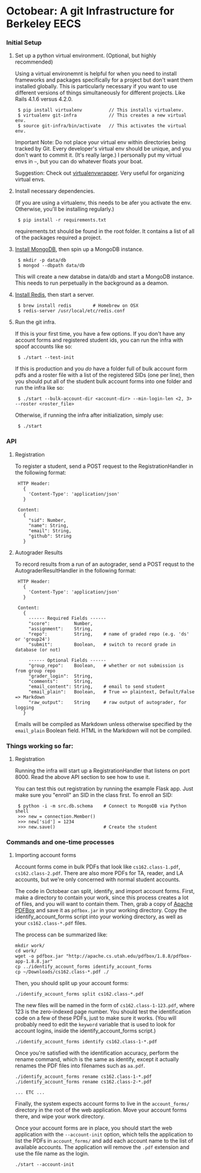 # Octobear: A git Infrastructure for Berkeley EECS

### Initial Setup

1. Set up a python virtual environment. (Optional, but highly recommended)

    Using a virtual environemnt is helpful for when you need to install
    frameworks and packages specifically for a project but don't want them
    installed globally. This is particularly necessary if you want
    to use different versions of things simultaneously for different
    projects.
    Like Rails 4.1.6 versus 4.2.0.

        $ pip install virtualenv          // This installs virtualenv.
        $ virtualenv git-infra            // This creates a new virtual env.
        $ source git-infra/bin/activate   // This activates the virtual env.

    Important Note: Do not place your virtual env within directories being
    tracked by Git. Every developer's virtual env should be unique, and
    you don't want to commit it. (It's really large.) I personally put my
    virtual envs in `~`, but you can do whatever floats your boat.

    Suggestion: Check out [virtualenvwrapper](https://virtualenvwrapper.readthedocs.org/en/latest/). Very 
    useful for organizing virtual envs.

2. Install necessary dependencies.

    (If you are using a virtualenv, this needs to be afer you activate the
    env. Otherwise, you'll be installing regularly.)

        $ pip install -r requirements.txt

    requirements.txt should be found in the root folder. It contains a list of
    all of the packages required a project.

3. [Install MongoDB](http://docs.mongodb.org/manual/installation/), then spin up a MongoDB instance.

        $ mkdir -p data/db
        $ mongod --dbpath data/db

    This will create a new databse in data/db and start a MongoDB instance. This
    needs to run perpetually in the background as a deamon.

4. [Install Redis](http://redis.io/download), then start a server.

        $ brew install redis        # Homebrew on OSX
        $ redis-server /usr/local/etc/redis.conf

5. Run the git infra.

    If this is your first time, you have a few options. If you don't have any
    account forms and registered student ids, you can run the infra with spoof accounts like so:

        $ ./start --test-init

    If this is production and you *do* have a folder full of bulk account form
    pdfs and a roster file with a list of the registered SIDs (one per line), then you should put all of the student bulk account forms into one
    folder and run the infra like so:

        $ ./start --bulk-account-dir <account-dir> --min-login-len <2, 3> --roster <roster_file>

    Otherwise, if running the infra after initialization, simply use:

        $ ./start


### API

1. Registration

    To register a student, send a POST request to the RegistrationHandler in
    the following format:

        HTTP Header: 
          { 
            'Content-Type': 'application/json' 
          }

        Content:
          {
            "sid": Number,
            "name": String,
            "email": String,
            "github": String
          }

2. Autograder Results

    To record results from a run of an autograder, send a POST requst to the
    AutograderResultHandler in the following format:

        HTTP Header: 
          { 
            'Content-Type': 'application/json' 
          }

        Content:
          {
            ------ Required Fields ------
            "score":         Number,
            "assignment":    String,
            "repo":          String,    # name of graded repo (e.g. 'ds' or 'group24')
            "submit":        Boolean,   # switch to record grade in database (or not)

            ------ Optional Fields ------
            "group_repo":    Boolean,   # whether or not submission is from group repo
            "grader_login":  String,
            "comments":      String,
            "email_content": String,    # email to send student
            "email_plain":   Boolean,   # True => plaintext, Default/False => Markdown
            "raw_output":    String     # raw output of autograder, for logging
          }

    Emails will be compiled as Markdown unless otherwise specified by the
    `email_plain` Boolean field. HTML in the Markdown will not be compiled.

### Things working so far:

1. Registration

    Running the infra will start up a RegistrationHandler that listens on port 8000. 
    Read the above API section to see how to use it.

    You can test this out registration by running the example Flask app. Just
    make sure you "enroll" an SID in the class first. To enroll an SID:

        $ python -i -m src.db.schema    # Connect to MongoDB via Python shell
        >>> new = connection.Member()
        >>> new['sid'] = 1234           
        >>> new.save()                  # Create the student

### Commands and one-time processes

1. Importing account forms

    Account forms come in bulk PDFs that look like `cs162.class-1.pdf`,
    `cs162.class-2.pdf`. There are also more PDFs for TA, reader, and LA accounts,
    but we're only concerned with normal student accounts.

    The code in Octobear can split, identify, and import account forms. First,
    make a directory to contain your work, since this process creates a lot of
    files, and you will want to contain them. Then, grab a copy of
    [Apache PDFBox](https://pdfbox.apache.org/download.cgi) and save it as
    `pdfbox.jar` in your working directory. Copy the identify_account_forms
    script into your working directory, as well as your `cs162.class-*.pdf` files.

    The process can be summarized like:

    ```
    mkdir work/
    cd work/
    wget -o pdfbox.jar "http://apache.cs.utah.edu/pdfbox/1.8.8/pdfbox-app-1.8.8.jar"
    cp ../identify_account_forms identify_account_forms
    cp ~/Downloads/cs162.class-*.pdf ./
    ```

    Then, you should split up your account forms:

    ```
    ./identify_account_forms split cs162.class-*.pdf
    ```

    The new files will be named in the form of `cs162.class-1-123.pdf`, where
    123 is the zero-indexed page number. You should test the identification code
    on a few of these PDFs, just to make sure it works. (You will probably need
    to edit the `keyword` variable that is used to look for account logins, inside
    the identify_account_forms script.)

    ```
    ./identify_account_forms identify cs162.class-1-*.pdf
    ```

    Once you're satisfied with the identification accuracy, perform the rename
    command, which is the same as identify, except it actually renames the PDF
    files into filenames such as `aa.pdf`.

    ```
    ./identify_account_forms rename cs162.class-1-*.pdf
    ./identify_account_forms rename cs162.class-2-*.pdf
    
    ... ETC ...
    ```

    Finally, the system expects account forms to live in the `account_forms/`
    directory in the root of the web application. Move your account forms there,
    and wipe your work directory.

    Once your account forms are in place, you should start the web application
    with the `--account-init` option, which tells the application to list the
    PDFs in `account_forms/` and add each account name to the list of available
    accounts. The application will remove the `.pdf` extension and use the file
    name as the login.

    ```
    ./start --account-init
    ```
